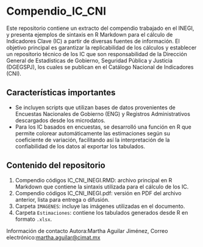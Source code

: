 # Compendio_IC_CNI
Este repositorio contiene un extracto del compendio trabajado en el INEGI, y presenta ejemplos de sintaxis en R Markdown para el cálculo de Indicadores Clave (IC) a partir 
de diversas fuentes de información.
El objetivo principal es garantizar la replicabilidad de los cálculos y establecer un repositorio técnico de los IC que son responsabilidad de la Dirección General de 
Estadísticas de Gobierno, Seguridad Pública y Justicia (DGEGSPJ), los cuales se publican en el Catálogo Nacional de Indicadores (CNI).

## Características importantes
- Se incluyen scripts que utilizan bases de datos provenientes de Encuestas Nacionales de Gobierno (ENG) y Registros Administrativos descargados desde los microdatos.
- Para los IC basados en encuestas, se desarrolló una función en R que permite colorear automáticamente las estimaciones según su coeficiente de variación, facilitando así la
  interpretación de la confiabilidad de los datos al exportar los tabulados.

## Contenido del repositorio

1. Compendio códigos IC_CNI_INEGI.RMD: archivo principal en R Markdown que contiene la sintaxis utilizada para el cálculo de los IC.
2. Compendio códigos IC_CNI_INEGI.pdf: versión en PDF del archivo anterior, lista para entrega o difusión.
3. Carpeta `IMAGENES`: incluye las imágenes utilizadas en el documento.
4. Carpeta `Estimaciones`: contiene los tabulados generados desde R en formato `.xlsx`.

Información de contacto Autora:Martha Aguilar Jiménez, Correo electrónico:martha.aguilar@cimat.mx
